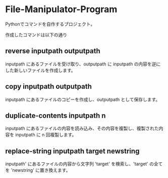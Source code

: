 ﻿# File-Manipulator-Program

Pythonでコマンドを自作するプロジェクト。

作成したコマンドは以下の通り

## reverse inputpath outputpath
inputpath にあるファイルを受け取り、outputpath に inputpath の内容を逆にした新しいファイルを作成します。

## copy inputpath outputpath
inputpath にあるファイルのコピーを作成し、outputpath として保存します。

## duplicate-contents inputpath n
inputpath にあるファイルの内容を読み込み、その内容を複製し、複製された内容を inputpath に n 回複製します。

## replace-string inputpath target newstring
inputpath' にあるファイルの内容から文字列 'target' を検索し、'target' の全てを 'newstring' に置き換えます。

